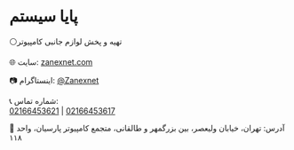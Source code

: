 <!DOCTYPE html>
<html lang="fa">
  
<head>
  <meta charset="UTF-8">
  <meta http-equiv="X-UA-compatible" content="IE=edge">
  <meta name="viewport" content="width=device-width, initial-scale=1.0">
</head>

<body>
  <div class="card">
    <h1>پایا سیستم</h1>
  <p class=subtitles>⚪️تهیه و پخش لوازم جانبی کامپیوتر
    <p>🌐 سایت: <a href="https://zanexnet.com" target="_blank">zanexnet.com</a></p>
    <p>📷 اینستاگرام: <a href="https://instagram.com/Zanexnet" target="_blank">@Zanexnet</a></p>
    <p>📞 شماره تماس: 
      <br>
      <a href="tel:02166453621">02166453621</a> | 
      <a href="tel:02166453617">02166453617</a>
    </p>
    <p>📍 آدرس: تهران، خیابان ولیعصر، بین بزرگمهر و طالقانی، 
      متجمع کامپیوتر پارسیان، واحد ۱۱۸
    </p>
